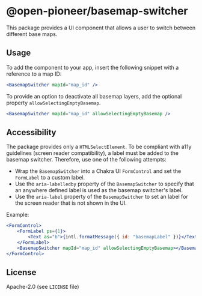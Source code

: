 # @open-pioneer/basemap-switcher

This package provides a UI component that allows a user to switch between different base maps.

## Usage

To add the component to your app, insert the following snippet with a reference to a map ID:

```jsx
<BasemapSwitcher mapId="map_id" />
```

To provide an option to deactivate all basemap layers, add the optional property `allowSelectingEmptyBasemap`.

```jsx
<BasemapSwitcher mapId="map_id" allowSelectingEmptyBasemap />
```

## Accessibility

The package provides only a `HTMLSelectElement`.
To be compliant with a11y guidelines (screen reader compatibility), a label must be added to the basemap switcher.
Therefore, use one of the following attempts:

-   Wrap the `BasemapSwitcher` into a Chakra UI `FormControl` and set the `FormLabel` to a custom label.
-   Use the `aria-labelledby` property of the `BasemapSwitcher` to specify that an anywhere defined label is used as the basemap switcher's label.
-   Use the `aria-label` property of the `BasemapSwitcher` to set an label for the screen reader that is not shown in the UI.

Example:

```jsx
<FormControl>
    <FormLabel ps={1}>
        <Text as="b">{intl.formatMessage({ id: "basemapLabel" })}</Text>
    </FormLabel>
    <BasemapSwitcher mapId="map_id" allowSelectingEmptyBasemap></BasemapSwitcher>
</FormControl>
```

## License

Apache-2.0 (see `LICENSE` file)
